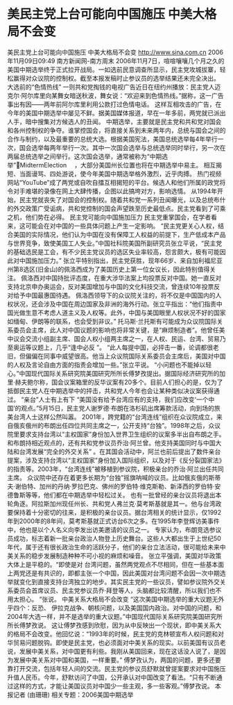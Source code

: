 # 美民主党上台可能向中国施压 中美大格局不会变

美民主党上台可能向中国施压 中美大格局不会变
http://www.sina.com.cn 2006年11月09日09:49 南方新闻网-南方周末
2006年11月7日，喧喧嚷嚷几个月之久的美国中期选举终于正式拉开战局。一如选前民意调查所显示，民主党攻城拔寨，轻松赢得对众议院的控制权。截至本报发稿时止参议员的选举结果还未完全决出。
大选前的“色情热线”
一则共和党掏钱的电视广告近日在纽约州播放：民主党人迈克尔·阿尔库里向某舞女暗送秋波，舞女说：“欢迎来到色情热线。”据称，这一广告事出有因——两年前阿尔库里利用公款打过色情电话。
这样互相攻击的广告，在今年的美国中期选举中屡见不鲜。据美国媒体报道，早在一年多前，两党就已派出人手，暗中搜集对方候选人的丑闻。
中期选举，主要就是民主党和共和党对国会和各州控制权的争夺。谁掌控国会，将直接关系到未来两年内，总统与国会之间的合作与制约，以及最重要的总统大选。根据美国宪法，美国总统选举每4年举行一次，国会选举每两年举行一次。其中一次国会选举与总统选举同时举行，另一次在两届总统选举之间举行。这次国会选举，通常被称为“中期选举”MidtermElection 　，大部分美国州长位置也将在中期选举中易主。
相互揭短、当面谩骂、四处游说，使今年美国中期选举格外激烈，近乎肉搏。
热门视频网站“YouTube”成了两党或自吹自擂互相揭短的平台。候选人和他们所属的政党将令对手难堪的录像在网上大肆传播，企图以此搞垮对方，影响选情。
从1994年开始，民主党就丧失了对国会的控制权。随着共和党一系列丑闻曝光，以及总统布什的外交政策广受诟病，共和党控制的国会声望跌至历史最低点。民主党看到了可乘之机，他们势在必得。
民主党可能向中国施加压力
民主党重掌国会，在学者看来，这可能会在对中国的一些具体问题上产生一定影响。
“民主党更关心人权，结合美国的实际情况，他们认为中国在没有保障工人权益的前提下，生产低成本产品与世界竞争，致使美国工人失业。”中国社科院美国所副研究员张立平说，“民主党的基础选民是工会，有不少民主党议员的选区失业率较高，怨言颇大，极有可能因此对中国施加压力。”
张立平特别指出，民主党获胜，现年66岁、来自加利福尼亚州第8选区(旧金山)的佩洛西成为了美国历史上第一位女议长，因此特别值得关注。
佩洛西对中国持批评态度，在重大涉华法案上均投票反对中国。她一直反对支持北京申办奥运会，反对美国增加与中国的文化科技交流，曾连续10年投票反对给予中国最惠国待遇。
佩洛西领导下的众议院关注的，将不仅是中国国内的人权状况，还会涉及中国在周边国家及非洲的海外行动。张立平指出：“他们指责中国光做生意不考虑人道主义及人权等。此外，中国与美国眼里人权状况不好的国家如缅甸、伊朗等的联系，也会受到非议。”
托马斯·兰托斯有可能成为众议院国际关系委员会主席，此人对中国议题的影响也将非常关键，是“麻烦制造者”。他曾任美中议会交流小组副主席、国会人权小组两主席之一，在人权、民运、台湾、贸易乃至奥运等议题上，几乎“逢中必反 ”。
“此人每提中国，必抨击一番，论调都很老旧，但偏偏在同事中威望很高。他当上众议院国际关系委员会主席后，美国对中国的人权及言论自由方面的指责会增加一些。”张立平说。
“小问题也不能掉以轻心。”中国现代国际关系研究院美国研究所所长傅梦孜提出。据国际经济研究所的加里·赫夫鲍尔称，国会议案箱里的反华议案有20多个。目前人们担心的是，仅为了抵御民主党人在中期选举中的抨击，共和党人今年也会让某种类似决议案获得通过。
“亲台”人士有上有下
“美国没有给予台湾应有的支持，我们应改变‘一个中国’的观点。”5月15日，民主党人谢罗德·布朗在洛杉矶出席筹款活动，向到场的旅美台湾人士这样公然叫嚣。
2001年，跨党籍的“台湾连线”组织在众议院成立，来自俄亥俄州的布朗出任四位共同主席之一，公开支持“台独”。1998年之后，众议院里要求支持台湾以“主权国家”身份加入世界卫生组织的议案多半出自布朗之手。
和布朗持相近观点的，还有共和党参议员乔治·阿兰曾。他支持美国同时与中国大陆和台湾发展“完全的外交关系” 。在其国会活动中，阿兰也前后提出了数件亲台提案，涉及支持台湾以“主权国家”身份加入国际组织，以及对于《反分裂国家法》的指责等。2003年，“台湾连线”被移植到参议院，积极亲台的乔治·阿兰出任共同主席。
众议院中还存在着更多长期为“台独”摇旗呐喊的议员。比如俄亥俄的斯蒂夫·谢伯特、加州的丹纳·罗拉巴克、佛州的罗伯特·维克斯勒、新泽西的罗伯特·安德鲁斯等等，他们都在中期选举中轻松过关。
也有一批曾经的亲台议员将退出本轮角逐。阿拉斯加州现任州长、共和党人弗兰克·莫考斯基就是其一。他与台湾政要保持着十分密切的往来，是积极的亲台议员。据台湾相关的统计显示，仅1992年到2000年的8年间，莫考斯基就正式访台6次之多。在1995年李登辉访美事件中，他也是以个人名义向李发出访美邀请的议员之一。
专家认为，布朗竞选参议员成功，标志着新一批亲台政治人物登上历史舞台。这些人大都出生于上世纪50年代，属于还有很长政治生命的活跃分子，他们的亲台立法活动，很可能给未来中美关系的稳步发展制造种种不可小视的麻烦和噪音。
张立平强调，美国对华政策大体上是平稳的。“即使是对
台湾问题，虽然两党观点不尽相同，但在一些基本面上两党还是有共识的，即都主张一个中国，因此美国对台湾问题不会因一次中期选举就变化到直接支持台湾独立的地步。其实民主党的一些议员，譬如参议院外交关系委员会首席议员、民主党参议员乔·拜登等人，头脑都比较清醒，所以我们也不用太担心。 ”张说。
中美关系大格局不会改变
“这次美国中期选举的重大议题无外乎四个：反恐、
伊拉克战争、朝核问题，以及美国国内政治。对中国的问题，和 2004年大选一样，并不是选举的重大议题。”中国现代国际关系研究院美国研究所所长傅梦孜说。
这让傅梦孜感到欣慰，因为从中反映出一个现状，即中美关系大的格局不会改变。他回忆说：“1993年的时候，民主党的克林顿宣布人权问题和对华贸易问题脱钩。即使是民主党，也必须面对中美关系的现实。以前美国有议员老说，发展中美关系，对中国更有利些。我刚从美国回来，现在这话没人说了，是因为发展中美关系对中国和美国，一样重要。”
傅梦孜认为，两国的问题，更多还要靠打开交流，包括年轻人间的交流。民主党的参议员舒默就曾提案要求对中国施压升值人民币。今年，舒默访问了中国，公开承认对中国改变了看法。“只有不断通过这样的方式，才能让美国议员对中国少一些主观，多一些客观。”傅梦孜说。 本报记者 (由珊珊)
相关专题：2006美国中期选举 

